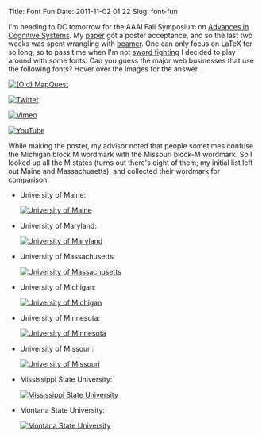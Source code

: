 Title: Font Fun
Date: 2011-11-02 01:22
Slug: font-fun

I'm heading to DC tomorrow for the AAAI Fall Symposium on [Advances in Cognitive Systems](http://www.cogsys.org/acs/2011/home/). My [paper](http://www.eecs.umich.edu/%7Esoar/sitemaker/docs/pubs/aaai2011fss_intentions.pdf) got a poster acceptance, and so the last two weeks was spent wrangling with [beamer](http://en.wikipedia.org/wiki/Beamer_%28LaTeX%29). One can only focus on LaTeX for so long, so to pass time when I'm not [sword fighting](http://xkcd.com/303/) I decided to play around with some fonts. Can you guess the major web businesses that use the following fonts? Hover over the images for the answer.

[![(Old) MapQuest](/files/font-fun/6159a-mapquest.jpg)](http://www.mapquest.com/)

[![Twitter](/files/font-fun/3bb28-twitter.jpg)](http://www.twitter.com/)


[![Vimeo](/files/font-fun/d1588-vimeo.jpg)](http://www.vimeo.com/)


[![YouTube](/files/font-fun/f50a4-youtube.jpg)](http://www.youtube.com/)

While making the poster, my advisor noted that people sometimes confuse the Michigan block M wordmark with the Missouri block-M wordmark. So I looked up all the M states (turns out there's eight of them; my initial list left out Maine and Massachusetts), and collected their wordmark for comparison:

* University of Maine:

    [![University of Maine](http://www.trademarks.umd.edu/marks/gr/primaryath.gif)](http://www.umaine.edu/)

* University of Maryland:

    [![University of Maryland](http://umaine.edu/relations/files/2009/06/m-logo-color.gif)](http://www.umd.edu/)

* University of Massachusetts:

    [![University of Massachusetts](http://www.umass.edu/universityrelations/sites/universityrelations/files/UMA_UM.jpg)](http://www.umass.edu/)

* University of Michigan:

    [![University of Michigan](http://www.logos.umich.edu/images/blockM_web.gif)](http://www.umich.edu/)

* University of Minnesota:

    [![University of Minnesota](http://www1.umn.edu/brand/assets/examples/logos/M-static.gif)](http://www.umn.edu/)

* University of Missouri:

    [![University of Missouri](http://webcom.missouri.edu/ilibrary/logos/stackedlogo-bg-large.gif)](http://www.missouri.edu/)

* Mississippi State University:

    [![Mississippi State University](http://www.msstate.edu/web/visualid/Web/2008_MSU_logo_web_horiz_mont.png)](http://www.msstate.edu/)

* Montana State University:

    [![Montana State University](http://www.montana.edu/cpa/graphics/logos/verticals/msuvert.png)](http://www.montana.edu/)
